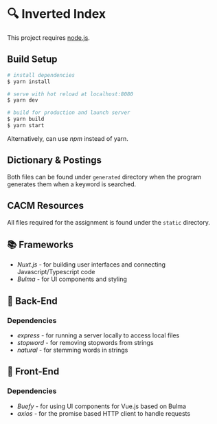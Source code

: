 # 🔍 Inverted Index

This project requires [node.js](https://nodejs.org/en/download/).

## Build Setup

```bash
# install dependencies
$ yarn install

# serve with hot reload at localhost:8080
$ yarn dev

# build for production and launch server
$ yarn build
$ yarn start
```

Alternatively, can use _npm_ instead of yarn.

## Dictionary & Postings

Both files can be found under `generated` directory when the program generates them when a keyword is searched.

## CACM Resources

All files required for the assignment is found under the `static` directory.

## 📚 Frameworks

- _Nuxt.js_ - for building user interfaces and connecting Javascript/Typescript code
- _Bulma_ - for UI components and styling

## 🔐 Back-End

### Dependencies

- _express_ - for running a server locally to access local files
- _stopword_ - for removing stopwords from strings
- _natural_ - for stemming words in strings

## 🎨 Front-End

### Dependencies

- _Buefy_ - for using UI components for Vue.js based on Bulma
- _axios_ - for the promise based HTTP client to handle requests
